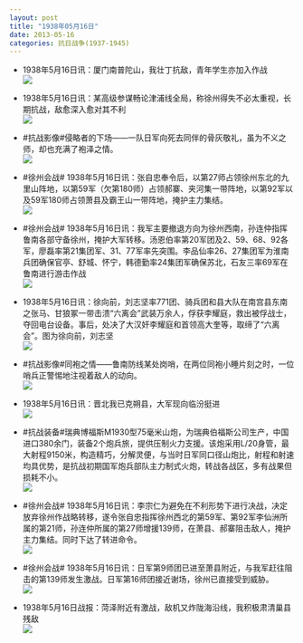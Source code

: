 ```yaml
---
layout: post
title: "1938年05月16日"
date: 2013-05-16
categories: 抗日战争(1937-1945)
---
```


<meta name="referrer" content="no-referrer" />

- 1938年5月16日讯：厦门南普陀山，我壮丁抗敌，青年学生亦加入作战 <br/><img src="https://ww3.sinaimg.cn/large/aca367d8jw1e4qhiydf6tj20c11ssaf6.jpg" />

- 1938年5月16日讯：某高级参谋畅论津浦线全局，称徐州得失不必太重视，长期抗战，敌愈深入愈对其不利 <br/><img src="https://ww4.sinaimg.cn/large/aca367d8jw1e4qfsdipqgj20aq0pojuh.jpg" />

- #抗战影像#侵略者的下场——一队日军向死去同伴的骨灰敬礼，虽为不义之师，却也充满了袍泽之情。 <br/><img src="https://ww2.sinaimg.cn/large/aca367d8jw1e4q8un0j62j20pa0g0783.jpg" />

- #徐州会战# 1938年5月16日讯：张自忠奉令后，以第27师占领徐州东北的九里山阵地，以第59军（欠第180师）占领郝寨、夹河集一带阵地，以第92军以及59军180师占领萧县及霸王山一带阵地，掩护主力集结。 <br/><img src="https://ww1.sinaimg.cn/large/aca367d8jw1e4q73kf328j20al0djdgq.jpg" />

- #徐州会战# 1938年5月16日讯：我军主要撤退方向为徐州西南，孙连仲指挥鲁南各部守备徐州，掩护大军转移。汤恩伯率第20军团及2、59、68、92各军，廖磊率第21集团军、31、77军率先突围。李品仙率26、27集团军为淮南兵团确保官亭、舒城、怀宁，韩德勤率24集团军确保苏北，石友三率69军在鲁南进行游击作战 <br/><img src="https://ww4.sinaimg.cn/large/aca367d8jw1e4q5d8w0bzj20c120j0vq.jpg" />

- 1938年5月16日讯：徐向前，刘志坚率771团、骑兵团和县大队在南宫县东南之张马、甘狼冢一带击溃“六离会”武装万余人，俘获李耀庭，救出被俘战士，夺回电台设备。事后，处决了大汉奸李耀庭和首领高大奎等，取缔了“六离会”。图为徐向前，刘志坚 <br/><img src="https://ww1.sinaimg.cn/large/aca367d8jw1e4q05t742gj209e0ivaaj.jpg" />

- #抗战影像#同袍之情——鲁南防线某处岗哨，在两位同袍小睡片刻之时，一位哨兵正警惕地注视着敌人的动向。 <br/><img src="https://ww2.sinaimg.cn/large/aca367d8jw1e4pzaz5grmj21kw16o4o9.jpg" />

- 1938年5月16日讯：晋北我已克朔县，大军现向临汾挺进 <br/><img src="https://ww3.sinaimg.cn/large/aca367d8jw1e4pyg20876j20ah0uvjtu.jpg" />

- #抗战装备#瑞典博福斯M1930型75毫米山炮，为瑞典伯福斯公司生产，中国进口380余门，装备2个炮兵旅，提供压制火力支援。该炮采用L/20身管，最大射程9150米，构造精巧，分解灵便，与当时日军同口径山炮比，射程和射速均具优势，是抗战初期国军炮兵部队主力制式火炮，转战各战区，多有战果但损耗不小。 <br/><img src="https://ww1.sinaimg.cn/large/aca367d8jw1e4pwpr5lo4j20c10i5q45.jpg" />

- #徐州会战# 1938年5月16日讯：李宗仁为避免在不利形势下进行决战，决定放弃徐州作战略转移，遂令张自忠指挥徐州西北的第59军、第92军李仙洲所属的第21师，孙连仲所属的第27师增援139师，在萧县、郝寨阻击敌人，掩护主力集结。同时下达了转进命令。 <br/><img src="https://ww3.sinaimg.cn/large/aca367d8jw1e4puyh3jpkj206y0amglv.jpg" />

- #徐州会战# 1938年5月16日讯：日军第9师团已进至萧县附近，与我军赶往阻击的第139师发生激战。日军第16师团接近谢场，徐州已直接受到威胁。 <br/><img src="https://ww1.sinaimg.cn/large/aca367d8jw1e4pt8vync4j20cp0g4ta0.jpg" />

- 1938年5月16日战报：菏泽附近有激战，敌机又炸陇海沿线，我积极肃清巢县残敌 <br/><img src="https://ww3.sinaimg.cn/large/aca367d8jw1e4prhnfywxj20at0y80vl.jpg" />

